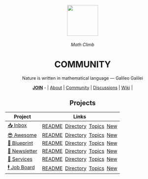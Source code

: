 <div align="center">
  <img height="100" src="https://user-images.githubusercontent.com/116753704/198101944-adf1924a-d41e-4966-bb8d-d2f11350fac9.png"/>
  <h6>Math Climb</h6>
  <h1><b>COMMUNITY</b></h1>
  <p>Nature is written in mathematical language — Galileo Galilei</p>
  <a href="https://github.com/mathclimb/.github/blob/main/JOIN.md"><b>JOIN</b></a> - | <a href="https://github.com/mathclimb/.github">About</a> | <a href="https://github.com/mathclimb/community">Community</a> | <a href="https://github.com/orgs/mathclimb/discussions">Discussions</a> | <a href="https://github.com/mathclimb/community/wiki">Wiki</a>  | 
</div>

<div align="center">

## Projects 
  
| Project | Links |
|-|-|
| [:inbox_tray: Inbox](https://github.com/mathclimb/inbox) | [README](https://github.com/mathclimb/inbox/issues/1)&ensp;[Directory](https://github.com/mathclimb/inbox/issues/2)&ensp;[Topics](https://github.com/mathclimb/inbox/issues/3)&ensp;[New]() |
| [:sunglasses: Awesome](https://github.com/mathclimb/awesome) | [README](https://github.com/mathclimb/awesome/issues/1)&ensp;[Directory](https://github.com/mathclimb/awesome/issues/2)&ensp;[Topics](https://github.com/mathclimb/awesome/issues/3)&ensp;[New]() |
| [:triangular_ruler: Blueprint](https://github.com/mathclimb/blueprint) |[README](https://github.com/mathclimb/blueprint/issues/1)&ensp;[Directory](https://github.com/mathclimb/blueprint/issues/2)&ensp;[Topics](https://github.com/mathclimb/blueprint/issues/3)&ensp;[New]() |
| [:incoming_envelope: Newsletter](https://github.com/mathclimb/newsletter) | [README](https://github.com/mathclimb/newsletter/issues/1)&ensp;[Directory](https://github.com/mathclimb/newsletter/issues/2)&ensp;[Topics](https://github.com/mathclimb/newsletter/issues/3)&ensp;[New]() |
| [:handshake: Services](https://github.com/mathclimb/services) | [README](https://github.com/mathclimb/services/issues/1)&ensp;[Directory](https://github.com/mathclimb/services/issues/2)&ensp;[Topics](https://github.com/mathclimb/services/issues/3)&ensp;[New]() |
| [:business_suit_levitating: Job Board](https://github.com/mathclimb/jobs) | [README](https://github.com/mathclimb/jobs/issues/1)&ensp;[Directory](https://github.com/mathclimb/jobs/issues/2)&ensp;[Topics](https://github.com/mathclimb/jobs/issues/3)&ensp;[New]() |

</div>
